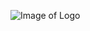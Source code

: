 ![Image of Logo](https://github.com/sammydowds/django-rest-automate-pm/blob/master/djangorestautomatepm/ground_control.png)
